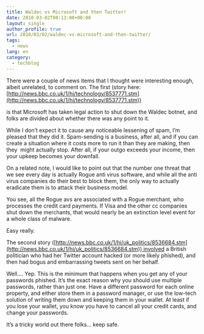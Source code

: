 ```yaml
---
title: Waldec vs Microsoft and then Twitter!
date: 2010-03-02T00:13:00+00:00
layout: single
author_profile: true
url: 2010/03/02/waldec-vs-microsoft-and-then-twitter/
tags:
  - news
lang: en
category: 
  - techblog
---
```

There were a couple of news items that I thought were interesting enough, albeit unrelated, to comment on. The first (story here:  [http://news.bbc.co.uk/1/hi/technology/8537771.stm](http://news.bbc.co.uk/1/hi/technology/8537771.stm))

is that Microsoft has taken legal action to shut down the Waldec botnet, and folks are divided about whether there was any point to it.

While I don’t expect it to cause any noticeable lessening of spam, I’m pleased that they did it. Spam-sending is a business, after all, and if you can create a situation where it costs more to run it than they are making, then they  might actually stop. After all, if your outgo exceeds your income, then your upkeep becomes your downfall.

On a related note, I would like to point out that the number one threat that we see every day is actually Rogue anti virus software, and while all the anti virus companies do their best to block them, the only way to actually eradicate them is to attack their business model.

You see, all the Rogue avs are associated with a Rogue merchant, who processes the credit card payments. If Visa and the other cc companies shut down the merchants, that would nearly be an extinction level event for a whole class of malware.

Easy really.

The second story ([http://news.bbc.co.uk/1/hi/uk_politics/8536684.stm](http://news.bbc.co.uk/1/hi/uk_politics/8536684.stm)) involved a British politician who had her Twitter account hacked (or more likely phished), and then had bogus and embarrassing tweets sent on her behalf.

Well…. Yep. This is the minimum that happens when you get any of your passwords phished. It’s the exact reason why you should use multiple passwords, rather than just one. Have a different password for each online property, and either store them in a password manager, or use the low-tech solution of writing them down and keeping them in your wallet. At least if you lose your wallet, you know you have to cancel all your credit cards, and change your passwords.

It’s a tricky world out there folks… keep safe.